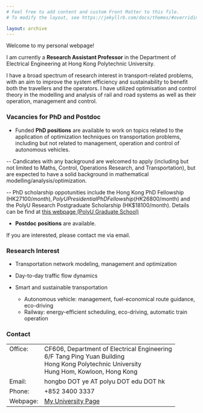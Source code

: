 ```yaml
---
# Feel free to add content and custom Front Matter to this file.
# To modify the layout, see https://jekyllrb.com/docs/themes/#overriding-theme-defaults

layout: archive
---
```


Welcome to my personal webpage!

I am currently a **Research Assistant Professor** in the Department of Electrical Engineering at Hong Kong Polytechnic University.

I have a broad spectrum of research interest in transport-related problems, with an aim to improve the system efficiency and sustainability to benefit both the travellers and the operators.  I have utilized optimisation and control theory in the modelling and analysis of rail and road systems as well as their operation, management and control.

### Vacancies for PhD and Postdoc

- Funded **PhD positions** are available to work on topics related to the application of optimization techniques on transportation problems, including but not related to management, operation and control of autonomous vehicles.

-- Candicates with any background are welcomed to apply (including but not limited to Maths, Control, Operations Research, and Transportation), but are expected to have a solid background in mathematical modelling/analysis/optimization.

-- PhD scholarship oppotunities include the Hong Kong PhD Fellowship (HK$27100/month), PolyU Presidential PhD Fellowship (HK$26800/month) and the PolyU Research Postgraduate Scholarship (HK$18100/month). Details can be find at <a href="https://www.polyu.edu.hk/en/gs/prospective-students/fellowship-scholarship-schemes/"> this webpage (PolyU Graduate School) </a>

- **Postdoc positions** are available.

If you are interested, please contact me via email.

### Research Interest

- Transportation network modeling, management and optimization

- Day-to-day traffic flow dynamics

- Smart and sustainable transportation
  - Autonomous vehicle: management, fuel-economical route guidance, eco-driving
  - Railway: energy-efficient scheduling, eco-driving, automatic train operation

<!-- - Railway operation and control
# - Eco-driving (trains and cars) -->

### Contact

<table style="font-size: 16px; width: 100%; border: none;">
  <colgroup>
    <col style="width: 6px; border: none;">
    <col>
  </colgroup>
    
  <tr valign="top" style="border: none;">
    <td style="border: none;"> Office: <br> &nbsp; <br> &nbsp; <br> &nbsp; </td>
    <td style="border: none;"> CF606, Department of Electrical Engineering<br>6/F Tang Ping Yuan Building<br>Hong Kong Polytechnic University<br>Hung Hom, Kowloon, Hong Kong</td>
  </tr>
  <tr valign="top" style=" border: none;">
    <td style="border: none;"> Email: </td>
    <td style="border: none;"> hongbo DOT ye AT polyu DOT edu DOT hk </td>
  </tr>
  
  <tr valign="top" style=" border: none;">
    <td style="border: none;"> Phone: </td>
    <td style="border: none;"> +852 3400 3337 </td>
  </tr>
  
  <tr valign="top" style=" border: none;">
    <td style="border: none;"> Webpage: </td>
    <td style="border: none;"> <a href="https://www.polyu.edu.hk/ee/people/academic-staff/ye-hongbo/"> My University Page </a> </td>
  </tr>
  
</table>

